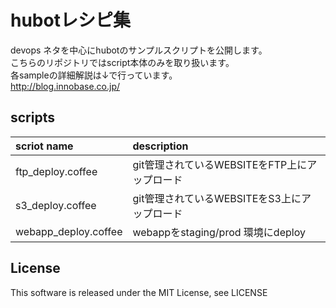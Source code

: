 hubotレシピ集
=================
devops ネタを中心にhubotのサンプルスクリプトを公開します。  
こちらのリポジトリではscript本体のみを取り扱います。  
各sampleの詳細解説は↓で行っています。  
http://blog.innobase.co.jp/

scripts
-----------------

| scriot name           | description                                    |
|:----------------------|:-----------------------------------------------|
| ftp_deploy.coffee     | git管理されているWEBSITEをFTP上にアップロード  |
| s3_deploy.coffee      | git管理されているWEBSITEをS3上にアップロード   |
| webapp_deploy.coffee  | webappをstaging/prod 環境にdeploy              |

License
-----------------
This software is released under the MIT License, see LICENSE

